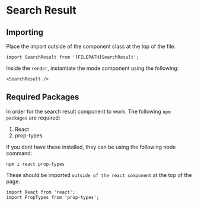 # Search Result

## Importing

Place the import outside of the component class at the top of the file.

~~~~
import SearchResult from '[FILEPATH]SearchResult';
~~~~

Inside the `render`, instantiate the mode component using the following:

~~~~
<SearchResult />
~~~~

## Required Packages

In order for the search result component to work. The following `npm packages` are required:

1. React
2. prop-types

If you dont have these installed, they can be using the following node command:

~~~
npm i react prop-types
~~~~

These should be imported `outside of the react component` at the top of the page.

~~~
import React from 'react';
import PropTypes from 'prop-types';
~~~